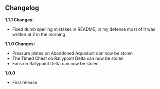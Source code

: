 ## Changelog

**1.1.1 Changes:**

* Fixed dumb spelling mistakes in README, in my defense most of it was written at 2 in the morning

**1.1.0 Changes:**

* Pressure plates on Abandoned Aqueduct can now be stolen
* The Timed Chest on Rallypoint Delta can now be stolen
* Fans on Rallypoint Delta can now be stolen

**1.0.0**

* First release